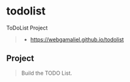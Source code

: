 # todolist
ToDoList Project

 

> - https://webgamaliel.github.io/todolist

## Project

> Build the TODO List.
